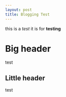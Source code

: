 ```yaml
---
layout: post
title: Blogging Test
---
```


this is a *test*
it is for **testing**

Big header
==========

test

Little header
-------------

test